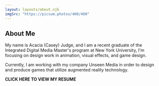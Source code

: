 ```yaml
---
layout: layouts/about.njk
imgSrc: "https://picsum.photos/400/400"
---
```


## About Me

My name is Acacia (Casey) Judge, and I am a recent graduate of the Integrated Digital Media Master's program at New York University, I'm focusing on design work in animation, visual effects, and game design.

Currently, I am working with my company Unseen Media in order to design and produce games that utilize augmented reality technology.

**CLICK HERE TO VIEW MY RESUME**